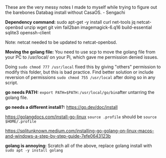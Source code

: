 These are the very messy notes I made to myself while trying to figure out the barebones Databag install without CasaOS. - Sengachi

__Dependency command:__ sudo apt-get -y install curl net-tools jq netcat-openbsd unzip wget git vim fail2ban imagemagick-6.q16 build-essential sqlite3 openssh-client

Note: netcat needed to be updated to netcat-openbsd.

__Moving the golang file:__ You need to use scp to move the golang file from your PC to /usr/local/ on your Pi, which gave me permission denied issues.

Doing `sudo chmod 777 /usr/local` fixed this by giving "others" permission to modify this folder, but this is bad practice. Find better solution or include reversion of permissions `sudo chmod 755 /usr/local` after doing so in any script.

__go needs PATH:__ `export PATH=$PATH:/usr/local/go/bin`after untarring the golang file.

__go needs a different install?:__ <https://go.dev/doc/install> 

<https://golangdocs.com/install-go-linux> `source .profile` should be `source $HOME/.profile`

<https://splitunknown.medium.com/installing-go-golang-on-linux-macos-and-windows-a-step-by-step-guide-7efe0643123b>

__golang is annoying:__ Scratch all of the above, replace golang install with `sudo apt -y install golang`
